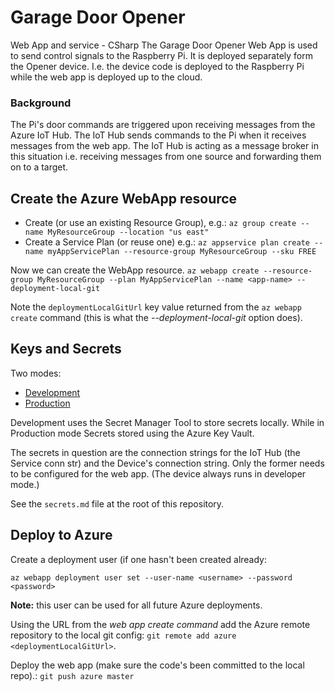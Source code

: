 # Garage Door Opener 
Web App and service - CSharp
The Garage Door Opener Web App is used to send control signals to the Raspberry Pi. It is deployed separately form the Opener device.  I.e. the device code is deployed to the Raspberry Pi while the web app is deployed up to the cloud.

### Background
The Pi's door commands are triggered upon receiving messages from the Azure IoT Hub. The IoT Hub sends commands to the Pi when it receives messages from the web app.  The IoT Hub is acting as a message broker in this situation i.e. receiving messages from one source and forwarding them on to a target.


## Create the Azure WebApp resource
* Create (or use an existing Resource Group), e.g.:
`az group create --name MyResourceGroup --location "us east"`
* Create a Service Plan (or reuse one) e.g.:
`az appservice plan create --name myAppServicePlan --resource-group MyResourceGroup --sku FREE`

Now we can create the WebApp resource.
`az webapp create --resource-group MyResourceGroup --plan MyAppServicePlan --name <app-name> --deployment-local-git`

Note the `deploymentLocalGitUrl` key value returned from the `az webapp create` command (this is what the _--deployment-local-git_ option does).


## Keys and Secrets
Two modes: 
* [Development](https://docs.microsoft.com/en-us/aspnet/core/security/app-secrets?view=aspnetcore-3.1&tabs=linux)
* [Production](https://docs.microsoft.com/en-us/aspnet/core/security/key-vault-configuration?view=aspnetcore-3.1#use-managed-identities-for-azure-resources)

Development uses the Secret Manager Tool to store secrets locally.  While in Production mode Secrets stored using the Azure Key Vault.

The secrets in question are the connection strings for the IoT Hub (the Service conn str) and the Device's connection string. Only the former needs to be configured for the web app. (The device always runs in developer mode.)  

See the `secrets.md` file at the root of this repository.

## Deploy to Azure

Create a deployment user (if one hasn't been created already:
```
az webapp deployment user set --user-name <username> --password <password>
```
__Note:__ this user can be used for all future Azure deployments.

Using the URL from the _web app create command_ add the Azure remote repository to the local git config: 
`git remote add azure <deploymentLocalGitUrl>`.  

Deploy the web app (make sure the code's been committed to the local repo).:
`git push azure master`

